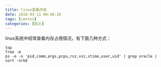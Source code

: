 ```yaml
---
title: linux查看内存
date: 2018-03-11 00:48:20
tags: [centos]
categories: [贴士]
---
```


linux系统中经常查看内存占用情况<!-- more -->，有下面几种方式：

```shell
top
free -m
ps -e -o 'pid,comm,args,pcpu,rsz,vsz,stime,user,uid' | grep oracle | sort -nrk6
```